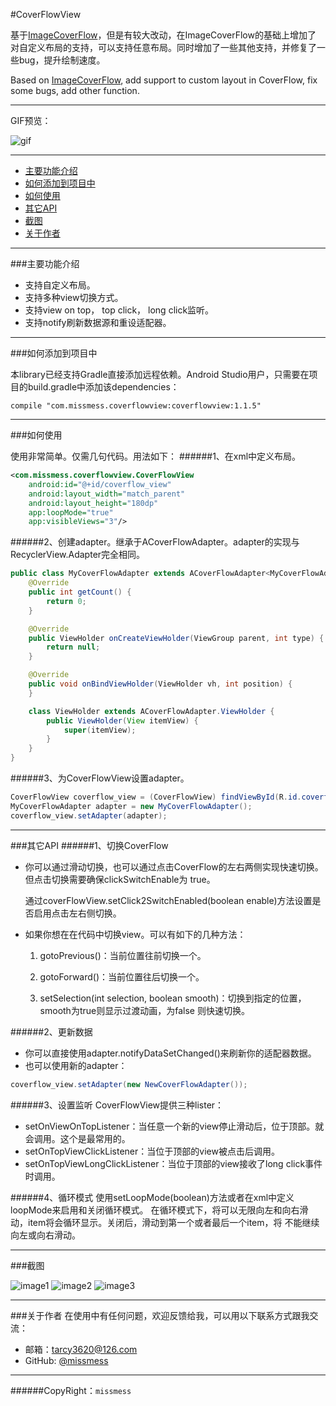 #CoverFlowView

  基于[ImageCoverFlow](https://github.com/dolphinwang/ImageCoverFlow)，但是有较大改动，在ImageCoverFlow的基础上增加了
  对自定义布局的支持，可以支持任意布局。同时增加了一些其他支持，并修复了一些bug，提升绘制速度。

  Based on [ImageCoverFlow](https://github.com/dolphinwang/ImageCoverFlow), add support to custom
  layout in CoverFlow, fix some bugs, add other function.

---
  GIF预览：

  ![gif](https://raw.githubusercontent.com/missmess/CoverFlowView/master/raw/sample.gif)

---

  * [主要功能介绍](#主要功能介绍)
  * [如何添加到项目中](#如何添加到项目中)
  * [如何使用](#如何使用)
  * [其它API](#其它API)
  * [截图](#截图)
  * [关于作者](#关于作者)

---

###主要功能介绍

* 支持自定义布局。
* 支持多种view切换方式。
* 支持view on top， top click， long click监听。
* 支持notify刷新数据源和重设适配器。

---

###如何添加到项目中

本library已经支持Gradle直接添加远程依赖。Android Studio用户，只需要在项目的build.gradle中添加该dependencies：

  `
    compile "com.missmess.coverflowview:coverflowview:1.1.5"
  `

---

###如何使用

使用非常简单。仅需几句代码。用法如下：
######1、在xml中定义布局。
```xml
<com.missmess.coverflowview.CoverFlowView
    android:id="@+id/coverflow_view"
    android:layout_width="match_parent"
    android:layout_height="180dp"
    app:loopMode="true"
	app:visibleViews="3"/>
```
######2、创建adapter。继承于ACoverFlowAdapter。adapter的实现与RecyclerView.Adapter完全相同。
```java
public class MyCoverFlowAdapter extends ACoverFlowAdapter<MyCoverFlowAdapter.ViewHolder> {
    @Override
    public int getCount() {
        return 0;
    }

    @Override
    public ViewHolder onCreateViewHolder(ViewGroup parent, int type) {
        return null;
    }

    @Override
    public void onBindViewHolder(ViewHolder vh, int position) {
    }

    class ViewHolder extends ACoverFlowAdapter.ViewHolder {
        public ViewHolder(View itemView) {
            super(itemView);
        }
    }
}
```

######3、为CoverFlowView设置adapter。
```java
CoverFlowView coverflow_view = (CoverFlowView) findViewById(R.id.coverflow_view);
MyCoverFlowAdapter adapter = new MyCoverFlowAdapter();
coverflow_view.setAdapter(adapter);
```
---

###其它API
######1、切换CoverFlow
* 你可以通过滑动切换，也可以通过点击CoverFlow的左右两侧实现快速切换。但点击切换需要确保clickSwitchEnable为
true。

  通过coverFlowView.setClick2SwitchEnabled(boolean enable)方法设置是否启用点击左右侧切换。

* 如果你想在在代码中切换view。可以有如下的几种方法：

  1. gotoPrevious()：当前位置往前切换一个。

  2. gotoForward()：当前位置往后切换一个。

  3. setSelection(int selection, boolean smooth)：切换到指定的位置，smooth为true则显示过渡动画，为false
则快速切换。

######2、更新数据
* 你可以直接使用adapter.notifyDataSetChanged()来刷新你的适配器数据。
* 也可以使用新的adapter：
```java
coverflow_view.setAdapter(new NewCoverFlowAdapter());
```

######3、设置监听
CoverFlowView提供三种lister：

* setOnViewOnTopListener：当任意一个新的view停止滑动后，位于顶部。就会调用。这个是最常用的。
* setOnTopViewClickListener：当位于顶部的view被点击后调用。
* setOnTopViewLongClickListener：当位于顶部的view接收了long click事件时调用。


######4、循环模式
使用setLoopMode(boolean)方法或者在xml中定义loopMode来启用和关闭循环模式。
在循环模式下，将可以无限向左和向右滑动，item将会循环显示。关闭后，滑动到第一个或者最后一个item，将
不能继续向左或向右滑动。


---

###截图

  ![image1](https://raw.githubusercontent.com/missmess/CoverFlowView/master/raw/screenshot_1.jpg)
  ![image2](https://raw.githubusercontent.com/missmess/CoverFlowView/master/raw/screenshot_2.jpg)
  ![image3](https://raw.githubusercontent.com/missmess/CoverFlowView/master/raw/screenshot_3.jpg)

---

###关于作者
在使用中有任何问题，欢迎反馈给我，可以用以下联系方式跟我交流：

* 邮箱：<tarcy3620@126.com>
* GitHub: [@missmess](https://github.com/missmess)

---
######CopyRight：`missmess`
